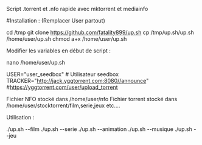 Script .torrent et .nfo rapide avec mktorrent et mediainfo

#Installation :
(Remplacer User partout)

cd /tmp
git clone https://github.com/fatality899/up.sh
cp /tmp/up.sh/up.sh /home/user/up.sh
chmod a+x /home/user/up.sh

Modifier les variables en début de script :

nano /home/user/up.sh

USER="user_seedbox" # Utilisateur seedbox
TRACKER="http://jack.yggtorrent.com:8080//announce" #https://yggtorrent.com/user/upload_torrent

Fichier NFO stocké dans /home/user/nfo
Fichier torrent stocké dans /home/user/stocktorrent/film,serie,jeux etc....

Utilisation :

./up.sh --film
./up.sh --serie
./up.sh --animation
./up.sh --musique
./up.sh --jeu
